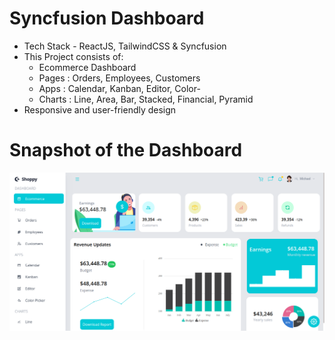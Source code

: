 # Syncfusion Dashboard
- Tech Stack - ReactJS, TailwindCSS & Syncfusion 
- This Project consists of:
    - Ecommerce Dashboard
    - Pages : Orders, Employees, Customers
    - Apps : Calendar, Kanban, Editor, Color-
    - Charts : Line, Area, Bar, Stacked, Financial, Pyramid
- Responsive and user-friendly design

# Snapshot of the Dashboard
![dashboard](dashboard.png)